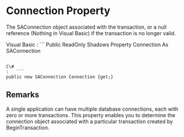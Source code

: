 <!-- loio3c1f07496c5f1014bf35f261cb303df1 -->

# Connection Property

The SAConnection object associated with the transaction, or a null reference \(Nothing in Visual Basic\) if the transaction is no longer valid.



Visual Basic
:   ```
Public ReadOnly Shadows Property Connection As SAConnection
```

C\#
:   ```
public new SAConnection Connection {get;}
```



## Remarks

A single application can have multiple database connections, each with zero or more transactions. This property enables you to determine the connection object associated with a particular transaction created by BeginTransaction.

